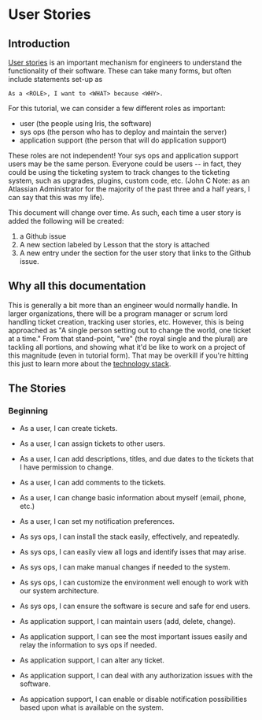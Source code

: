 # User Stories

## Introduction

[User stories](https://en.wikipedia.org/wiki/User_story) is an important mechanism for engineers to understand the functionality of their software. These can take many forms, but often include statements set-up as 
    
    As a <ROLE>, I want to <WHAT> because <WHY>.

For this tutorial, we can consider a few different roles as important:

* user (the people using Iris, the software)
* sys ops (the person who has to deploy and maintain the server)
* application support (the person that will do application support)
<!--more-->
These roles are not independent! Your sys ops and application support users may be the same person. Everyone could be users -- in fact, they could be using the ticketing system to track changes to the ticketing system, such as upgrades, plugins, custom code, etc. (John C Note: as an Atlassian Administrator for the majority of the past three and a half years, I can say that this was my life).

This document will change over time. As such, each time a user story is added the following will be created:

1) a Github issue
2) A new section labeled by Lesson that the story is attached
3) A new entry under the section for the user story that links to the Github issue.

## Why all this documentation

This is generally a bit more than an engineer would normally handle. In larger organizations, there will be a program manager or scrum lord handling ticket creation, tracking user stories, etc. However, this is being approached as "A single person setting out to change the world, one ticket at a time." From that stand-point, "we" (the royal single and the plural) are tackling all portions, and showing what it'd be like to work on a project of this magnitude (even in tutorial form). That may be overkill if you're hitting this just to learn more about the [technology stack](/docker-hug-tutorial/why-tech). 

## The Stories

### Beginning

* As a user, I can create tickets.
* As a user, I can assign tickets to other users.
* As a user, I can add descriptions, titles, and due dates to the tickets that I have permission to change.
* As a user, I can add comments to the tickets.
* As a user, I can change basic information about myself (email, phone, etc.)
* As a user, I can set my notification preferences.

* As sys ops, I can install the stack easily, effectively, and repeatedly.
* As sys ops, I can easily view all logs and identify isses that may arise. 
* As sys ops, I can make manual changes if needed to the system.
* As sys ops, I can customize the environment well enough to work with our system architecture.
* As sys ops, I can ensure the software is secure and safe for end users.

* As application support, I can maintain users (add, delete, change).
* As application support, I can see the most important issues easily and relay the information to sys ops if needed.
* As application support, I can alter any ticket.
* As application support, I can deal with any authorization issues with the software.
* As appication support, I can enable or disable notification possibilities based upon what is available on the system.